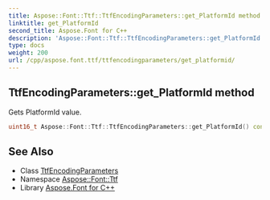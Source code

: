 ```yaml
---
title: Aspose::Font::Ttf::TtfEncodingParameters::get_PlatformId method
linktitle: get_PlatformId
second_title: Aspose.Font for C++
description: 'Aspose::Font::Ttf::TtfEncodingParameters::get_PlatformId method. Gets PlatformId value in C++.'
type: docs
weight: 200
url: /cpp/aspose.font.ttf/ttfencodingparameters/get_platformid/
---
```

## TtfEncodingParameters::get_PlatformId method


Gets PlatformId value.

```cpp
uint16_t Aspose::Font::Ttf::TtfEncodingParameters::get_PlatformId() const
```

## See Also

* Class [TtfEncodingParameters](../)
* Namespace [Aspose::Font::Ttf](../../)
* Library [Aspose.Font for C++](../../../)
